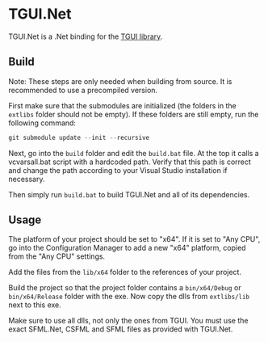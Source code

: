 TGUI.Net
========

TGUI.Net is a .Net binding for the [TGUI library](https://github.com/texus/TGUI).


Build
-----

Note: These steps are only needed when building from source. It is recommended to use a precompiled version.

First make sure that the submodules are initialized (the folders in the `extlibs` folder should not be empty). If these folders are still empty, run the following command:

``` c++
git submodule update --init --recursive
```

Next, go into the `build` folder and edit the `build.bat` file. At the top it calls a vcvarsall.bat script with a hardcoded path. Verify that this path is correct and change the path according to your Visual Studio installation if necessary.

Then simply run `build.bat` to build TGUI.Net and all of its dependencies.


Usage
-----

The platform of your project should be set to "x64". If it is set to "Any CPU", go into the Configuration Manager to add a new "x64" platform, copied from the "Any CPU" settings.

Add the files from the `lib/x64` folder to the references of your project.

Build the project so that the project folder contains a `bin/x64/Debug` or `bin/x64/Release` folder with the exe. Now copy the dlls from `extlibs/lib` next to this exe.

Make sure to use all dlls, not only the ones from TGUI. You must use the exact SFML.Net, CSFML and SFML files as provided with TGUI.Net.
